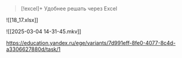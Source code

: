>[!excel]+ Удобнее решать через Excel


![[18_17.xlsx]]

![[2025-03-04 14-31-45.mkv]]

https://education.yandex.ru/ege/variants/7d991eff-8fe0-4077-8c4d-a3306627880d/task/1

